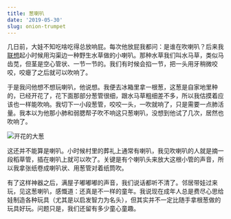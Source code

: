 ```yaml
---
title: 葱喇叭
date: '2019-05-30'
slug: onion-trumpet
---
```


几日前，大娃不知吃啥吃得总放响屁。每次他放屁我都问：是谁在吹喇叭？后来我[联想](/cn/2018/08/association/)起小时候用沟渠边一种野生水草做的小喇叭。那种水草我们叫水马草，类似马齿苋，但茎是空心管状、一节一节的。我们有时候会掐一节，把一头用牙稍微咬咬，咬瘪了之后就可以吹响了。

于是我问他想不想玩喇叭，他说想。我便去冰箱里拿一根葱，这葱是自家地里种的，已经开花了，花下面那部分葱管很细，跟水马草粗细差不多，所以我估摸着应该也一样能吹响。我切下一小段葱管，咬咬一头，一吹就响了，只是需要一点肺活量。我本以为他那小肺和弱腮帮子吹不响这只葱喇叭，没想到他试了几次，居然也吹响了。

![开花的大葱](https://user-images.githubusercontent.com/163582/58849642-babd8900-8650-11e9-9e0a-80fb5905923b.JPG)

这还并不能算是喇叭。小时候村里的葬礼上通常有喇叭，我见吹喇叭的人就是摘一段稻草管，插在喇叭上就可以吹了。关键是有个喇叭头来放大这根小管的声音，所以我拿张纸卷成喇叭状、用葱管对着纸筒吹。

有了这样神器之后，满屋子嘟嘟嘟的声音，我们说话都听不清了。邻居带娃过来玩，见这葱喇叭，感慨道：还真是不一样的童年。我说现在成年人总是费尽心思给娃制造各种玩具（尤其是以启发智力为名头），但其实并不一定比随手拿根葱做的玩具好玩。问题只是，我们还留有多少童心童趣。
